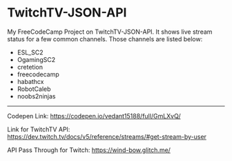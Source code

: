 # TwitchTV-JSON-API

My FreeCodeCamp Project on TwitchTV-JSON-API.
It shows live stream status for a few common channels. Those channels
are listed below:

<ul>
<li>ESL_SC2</li>
<li>OgamingSC2</li>
<li>cretetion</li>
<li>freecodecamp</li>
<li>habathcx</li>
<li>RobotCaleb</li>
<li>noobs2ninjas</li>
</ul><hr>

Codepen Link: https://codepen.io/vedant15188/full/GmLXvQ/

Link for TwitchTV API: https://dev.twitch.tv/docs/v5/reference/streams/#get-stream-by-user

API Pass Through for Twitch: https://wind-bow.glitch.me/
